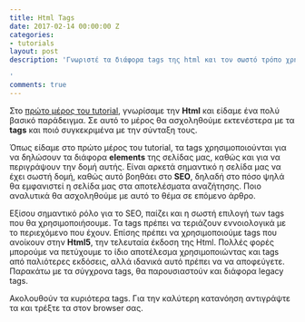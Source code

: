 ```yaml
---
title: Html Tags
date: 2017-02-14 00:00:00 Z
categories:
- tutorials
layout: post
description: 'Γνωριστέ τα διάφορα tags της html και τον σωστό τρόπο χρήσης τους.

'
comments: true
---
```


Στο [πρώτο μέρος του tutorial](/tutorials/the-basics.html), γνωρίσαμε την **Html** και είδαμε ένα πολύ βασικό παράδειγμα. Σε αυτό το μέρος θα ασχοληθούμε εκτενέστερα με τα **tags** και ποιό συγκεκριμένα με την σύνταξη τους.
 
Όπως είδαμε στο πρώτο μέρος του tutorial, τα tags χρησιμοποιούνται για να δηλώσουν τα διάφορα **elements** της σελίδας μας, καθώς και για να περιγράψουν την δομή αυτής. Είναι αρκετά σημαντικό η σελίδα μας να έχει σωστή δομή, καθώς αυτό βοηθάει στο **SEO**, δηλαδή στο πόσο ψηλά θα εμφανιστεί η σελίδα μας στα αποτελέσματα αναζήτησης. Ποιο αναλυτικά θα ασχοληθούμε με αυτό το θέμα σε επόμενο άρθρο.
 
Εξίσου σημαντικό ρόλο για το SEO, παίζει και η σωστή επιλογή των tags που θα χρησιμοποιήσουμε. Τα  tags πρέπει να τεριάζουν εννοιολογικά με το περιεχόμενο που έχουν. Επίσης πρέπει να χρησιμοποιούμε tags που ανοίκουν στην **Html5**, την τελευταία έκδοση της Html. Πολλές φορές μπορούμε να πετύχουμε το ίδιο αποτέλεσμα χρησιμοποιώντας και tags από παλιότερες εκδόσεις, αλλά ιδανικά αυτό πρέπει να να αποφεύγετε. Παρακάτω με τα σύγχρονα tags, θα παρουσιαστούν και διάφορα legacy tags.
 
Ακολουθούν τα κυριότερα tags. Για την καλύτερη κατανόηση αντιγράψτε τα και τρέξτε τα στον browser σας.
 
 
